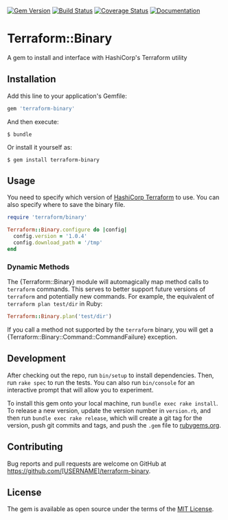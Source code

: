 [![Gem Version](https://badge.fury.io/rb/terraform-binary.svg)](https://badge.fury.io/rb/terraform-binary)
[![Build Status](https://travis-ci.org/NathanTCz/terraform-binary.svg?branch=master)](https://travis-ci.org/NathanTCz/terraform-binary)
[![Coverage Status](https://coveralls.io/repos/github/NathanTCz/terraform-binary/badge.svg?branch=master)](https://coveralls.io/github/NathanTCz/terraform-binary?branch=master)
[![Documentation](http://img.shields.io/badge/docs-rdoc.info-blue.svg)](http://www.rubydoc.info/gems/terraform-binary)
# Terraform::Binary

A gem to install and interface with HashiCorp's Terraform utility

## Installation

Add this line to your application's Gemfile:

```ruby
gem 'terraform-binary'
```

And then execute:

    $ bundle

Or install it yourself as:

    $ gem install terraform-binary

## Usage

You need to specify which version of [HashiCorp Terraform](https://www.terraform.io/downloads.html) to use. You can also specify where to save the binary file.

```ruby
require 'terraform/binary'

Terraform::Binary.configure do |config|
  config.version = '1.0.4'
  config.download_path = '/tmp'
end
```

### Dynamic Methods

The {Terraform::Binary} module will automagically map method calls to `terraform` commands. This serves to better support future versions of `terraform` and potentially new commands. For example, the equivalent of `terraform plan test/dir` in Ruby:

```ruby
Terraform::Binary.plan('test/dir')
```

If you call a method not supported by the `terraform` binary, you will get a {Terraform::Binary::Command::CommandFailure} exception.

## Development

After checking out the repo, run `bin/setup` to install dependencies. Then, run `rake spec` to run the tests. You can also run `bin/console` for an interactive prompt that will allow you to experiment.

To install this gem onto your local machine, run `bundle exec rake install`. To release a new version, update the version number in `version.rb`, and then run `bundle exec rake release`, which will create a git tag for the version, push git commits and tags, and push the `.gem` file to [rubygems.org](https://rubygems.org).

## Contributing

Bug reports and pull requests are welcome on GitHub at https://github.com/[USERNAME]/terraform-binary.

## License

The gem is available as open source under the terms of the [MIT License](http://opensource.org/licenses/MIT).
